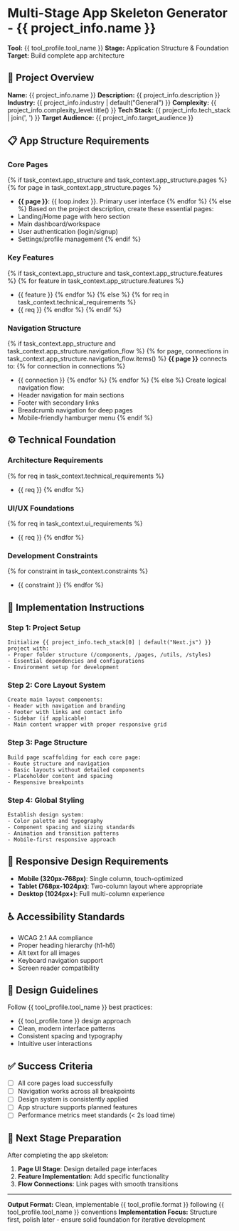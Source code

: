 # Multi-Stage App Skeleton Generator - {{ project_info.name }}

**Tool:** {{ tool_profile.tool_name }}
**Stage:** Application Structure & Foundation
**Target:** Build complete app architecture

## 🎯 Project Overview
**Name:** {{ project_info.name }}
**Description:** {{ project_info.description }}
**Industry:** {{ project_info.industry | default("General") }}
**Complexity:** {{ project_info.complexity_level.title() }}
**Tech Stack:** {{ project_info.tech_stack | join(', ') }}
**Target Audience:** {{ project_info.target_audience }}

## 📋 App Structure Requirements

### Core Pages
{% if task_context.app_structure and task_context.app_structure.pages %}
{% for page in task_context.app_structure.pages %}
- **{{ page }}**: {{ loop.index }}. Primary user interface
{% endfor %}
{% else %}
Based on the project description, create these essential pages:
- Landing/Home page with hero section
- Main dashboard/workspace
- User authentication (login/signup)
- Settings/profile management
{% endif %}

### Key Features
{% if task_context.app_structure and task_context.app_structure.features %}
{% for feature in task_context.app_structure.features %}
- {{ feature }}
{% endfor %}
{% else %}
{% for req in task_context.technical_requirements %}
- {{ req }}
{% endfor %}
{% endif %}

### Navigation Structure
{% if task_context.app_structure and task_context.app_structure.navigation_flow %}
{% for page, connections in task_context.app_structure.navigation_flow.items() %}
**{{ page }}** connects to:
{% for connection in connections %}
  - {{ connection }}
{% endfor %}
{% endfor %}
{% else %}
Create logical navigation flow:
- Header navigation for main sections
- Footer with secondary links
- Breadcrumb navigation for deep pages
- Mobile-friendly hamburger menu
{% endif %}

## ⚙️ Technical Foundation

### Architecture Requirements
{% for req in task_context.technical_requirements %}
- {{ req }}
{% endfor %}

### UI/UX Foundations
{% for req in task_context.ui_requirements %}
- {{ req }}
{% endfor %}

### Development Constraints
{% for constraint in task_context.constraints %}
- {{ constraint }}
{% endfor %}

## 🚀 Implementation Instructions

### Step 1: Project Setup
```
Initialize {{ project_info.tech_stack[0] | default("Next.js") }} project with:
- Proper folder structure (/components, /pages, /utils, /styles)
- Essential dependencies and configurations
- Environment setup for development
```

### Step 2: Core Layout System
```
Create main layout components:
- Header with navigation and branding
- Footer with links and contact info
- Sidebar (if applicable)
- Main content wrapper with proper responsive grid
```

### Step 3: Page Structure
```
Build page scaffolding for each core page:
- Route structure and navigation
- Basic layouts without detailed components
- Placeholder content and spacing
- Responsive breakpoints
```

### Step 4: Global Styling
```
Establish design system:
- Color palette and typography
- Component spacing and sizing standards
- Animation and transition patterns
- Mobile-first responsive approach
```

## 📱 Responsive Design Requirements

- **Mobile (320px-768px)**: Single column, touch-optimized
- **Tablet (768px-1024px)**: Two-column layout where appropriate
- **Desktop (1024px+)**: Full multi-column experience

## ♿ Accessibility Standards

- WCAG 2.1 AA compliance
- Proper heading hierarchy (h1-h6)
- Alt text for all images
- Keyboard navigation support
- Screen reader compatibility

## 🎨 Design Guidelines

Follow {{ tool_profile.tool_name }} best practices:
- {{ tool_profile.tone }} design approach
- Clean, modern interface patterns
- Consistent spacing and typography
- Intuitive user interactions

## ✅ Success Criteria

- [ ] All core pages load successfully
- [ ] Navigation works across all breakpoints
- [ ] Design system is consistently applied
- [ ] App structure supports planned features
- [ ] Performance metrics meet standards (< 2s load time)

## 🔄 Next Stage Preparation

After completing the app skeleton:
1. **Page UI Stage**: Design detailed page interfaces
2. **Feature Implementation**: Add specific functionality
3. **Flow Connections**: Link pages with smooth transitions

---

**Output Format:** Clean, implementable {{ tool_profile.format }} following {{ tool_profile.tool_name }} conventions
**Implementation Focus:** Structure first, polish later - ensure solid foundation for iterative development
